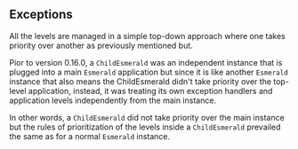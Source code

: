 ## Exceptions

All the levels are managed in a simple top-down approach where one takes priority over another as previously mentioned
but.

Pior to version 0.16.0, a `ChildEsmerald` was an independent instance that is plugged into a main `Esmerald` application but since
it is like another `Esmerald` instance that also means the ChildEsmerald didn't take priority over the top-level
application, instead, it was treating its own exception handlers and application levels independently from the main instance.

In other words, a `ChildEsmerald` did not take priority over the main instance but the rules of prioritization of the
levels inside a `ChildEsmerald` prevailed the same as for a normal `Esmerald` instance.
